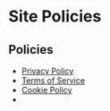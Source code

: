 # Site Policies

## Policies

- [Privacy Policy](/policies/privacy.html)
- [Terms of Service](/policies/tos.html)
- [Cookie Policy](/policies/cookie-policy.html)
-
